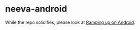 # neeva-android

While the repo solidifies, please look at [Ramping up on Android](https://paper.dropbox.com/doc/How-to-Setting-up-an-Android-dev-environment--BYJBnfCPxBpUgE75mLGunuctAg-f3fGXdiAUv3QJSIYiMu83).